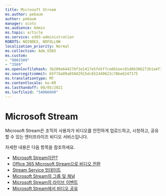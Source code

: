 ```yaml
---
title: Microsoft Stream
ms.author: pebaum
author: pebaum
manager: scotv
ms.audience: Admin
ms.topic: article
ms.service: o365-administration
ROBOTS: NOINDEX, NOFOLLOW
localization_priority: Normal
ms.collection: Adm_O365
ms.custom:
- "9001509"
- "3569"
ms.openlocfilehash: 3b289e64427bf3e1417e5fe5f7ce601eec81d86386273b1a4f3d3c8723f5876f
ms.sourcegitcommit: b5f7da89a650d2915dc652449623c78be6247175
ms.translationtype: MT
ms.contentlocale: ko-KR
ms.lasthandoff: 08/05/2021
ms.locfileid: "54066040"
---
```

# <a name="microsoft-stream"></a>Microsoft Stream

Microsoft Stream은 조직의 사용자가 비디오를 안전하게 업로드하고, 시청하고, 공유할 수 있는 엔터프라이즈 비디오 서비스입니다. 

자세한 내용은 다음 항목을 참조하세요.

- [Microsoft Stream이란?](https://docs.microsoft.com/stream/overview)
- [Office 365 Microsoft Stream으로 비디오 전환](https://docs.microsoft.com/stream/migrate-from-office-365)
- [Stream Service 업데이트](https://techcommunity.microsoft.com/t5/microsoft-stream-service-updates/bd-p/StreamAnnouncements)
- [Microsoft Stream의 그룹 및 채널](https://docs.microsoft.com/stream/groups-channels-organization)
- [Microsoft Stream의 라이브 이벤트](https://docs.microsoft.com/stream/live-event-overview)
- [Microsoft Stream에서 비디오 공유](https://docs.microsoft.com/stream/portal-share-video)
